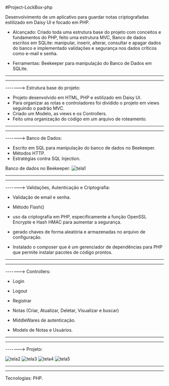 #Project-LockBox-php
 
Desenvolvimento de um aplicativo para guardar notas criptografadas estilizado em Daisy UI e focado em PHP.

- Alcançado: Criado toda uma estrutura base do projeto com conceitos e fundamentos do PHP, feito uma estrutura MVC, Banco de dados escritos em SQLite: manipular, inserir, alterar, consultar e apagar dados do banco e implementado validações e segurança
nos dados críticos como e-mail e senha.

- Ferramentas: Beekeeper para manipulação do Banco de Dados em SQLite.

____________________________________________________________________________________________________________________________________________________________________________________________________________________
____________________________________________________________________________________________________________________________________________________________________________________________________________________
-------> Estrutura base do projeto:
  
- Projeto desenvolvido em HTML, PHP e estilizado em Daisy UI.
- Para organizar as rotas e controladores foi dividido o projeto em views seguindo o padrão MVC.
- Criado um Modelo, as views e os Controllers.
- Feito uma organização do código em um arquivo de roteamento.

____________________________________________________________________________________________________________________________________________________________________________________________________________________
____________________________________________________________________________________________________________________________________________________________________________________________________________________
------->  Banco de Dados:
  
- Escrito em SQL para manipulação do banco de dados no Beekeeper.
- Métodos HTTP.
- Estratégias contra SQL Injection.


Banco de dados no Beekeeper:
![tela1](https://github.com/user-attachments/assets/43769ae7-00ef-47aa-8421-587872cb89a9)

____________________________________________________________________________________________________________________________________________________________________________________________________________________
____________________________________________________________________________________________________________________________________________________________________________________________________________________
-------> Validações, Autenticação e Criptografia:
  
- Validação de email e senha.
- Método Flash()

-  uso da criptografia em PHP, especificamente a função OpenSSL Encrypte e Hash HMAC para aumentar a segurança.
-  gerado chaves de forma aleatória e armazenadas no arquivo de configuração.
-  Instalado o composer que é um gerenciador de dependências para PHP que permite instalar pacotes de código prontos.

____________________________________________________________________________________________________________________________________________________________________________________________________________________
____________________________________________________________________________________________________________________________________________________________________________________________________________________
-------> Controllers:
  
- Login
- Logout
- Registrar
- Notas (Criar, Atualizar, Deletar, Visualizar e buscar)

- MiddleWares de autenticação.
- Models de Notas e Usuários.

____________________________________________________________________________________________________________________________________________________________________________________________________________________
____________________________________________________________________________________________________________________________________________________________________________________________________________________
-------> Projeto:

![tela2](https://github.com/user-attachments/assets/39f522e6-cc1d-458b-a43a-541123c41245)
![tela3](https://github.com/user-attachments/assets/cc804d87-88d7-4a41-b65c-eae48ff0e5c1)
![tela4](https://github.com/user-attachments/assets/42ac98bd-964e-44dc-bd2d-01130aaac403)
![tela5](https://github.com/user-attachments/assets/06083a32-986c-4069-a6b0-47d3de8e6a36)

____________________________________________________________________________________________________________________________________________________________________________________________________________________
____________________________________________________________________________________________________________________________________________________________________________________________________________________

Tecnologias: PHP.
